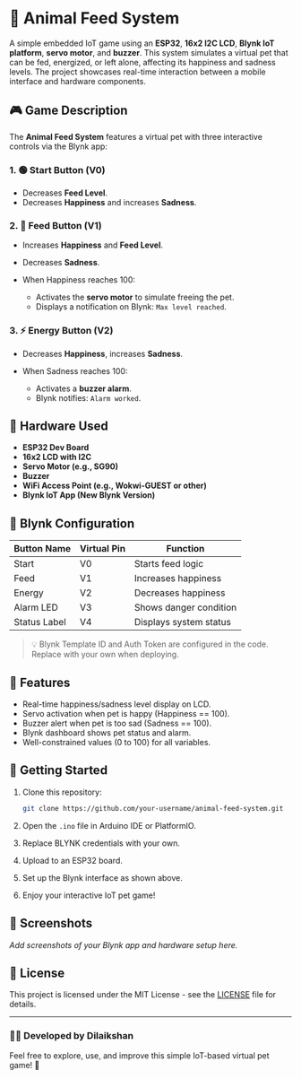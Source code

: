 # 🐾 Animal Feed System

A simple embedded IoT game using an **ESP32**, **16x2 I2C LCD**, **Blynk IoT platform**, **servo motor**, and **buzzer**. This system simulates a virtual pet that can be fed, energized, or left alone, affecting its happiness and sadness levels. The project showcases real-time interaction between a mobile interface and hardware components.

## 🎮 Game Description

The **Animal Feed System** features a virtual pet with three interactive controls via the Blynk app:

### 1. 🟢 Start Button (V0)

* Decreases **Feed Level**.
* Decreases **Happiness** and increases **Sadness**.

### 2. 🍖 Feed Button (V1)

* Increases **Happiness** and **Feed Level**.
* Decreases **Sadness**.
* When Happiness reaches 100:

  * Activates the **servo motor** to simulate freeing the pet.
  * Displays a notification on Blynk: `Max level reached`.

### 3. ⚡ Energy Button (V2)

* Decreases **Happiness**, increases **Sadness**.
* When Sadness reaches 100:

  * Activates a **buzzer alarm**.
  * Blynk notifies: `Alarm worked`.

## 💼 Hardware Used

* **ESP32 Dev Board**
* **16x2 LCD with I2C**
* **Servo Motor (e.g., SG90)**
* **Buzzer**
* **WiFi Access Point (e.g., Wokwi-GUEST or other)**
* **Blynk IoT App (New Blynk Version)**

## 📱 Blynk Configuration

| Button Name  | Virtual Pin | Function               |
| ------------ | ----------- | ---------------------- |
| Start        | V0          | Starts feed logic      |
| Feed         | V1          | Increases happiness    |
| Energy       | V2          | Decreases happiness    |
| Alarm LED    | V3          | Shows danger condition |
| Status Label | V4          | Displays system status |

> 💡 Blynk Template ID and Auth Token are configured in the code. Replace with your own when deploying.

## 🔧 Features

* Real-time happiness/sadness level display on LCD.
* Servo activation when pet is happy (Happiness == 100).
* Buzzer alert when pet is too sad (Sadness == 100).
* Blynk dashboard shows pet status and alarm.
* Well-constrained values (0 to 100) for all variables.

## 🚀 Getting Started

1. Clone this repository:

   ```bash
   git clone https://github.com/your-username/animal-feed-system.git
   ```
2. Open the `.ino` file in Arduino IDE or PlatformIO.
3. Replace BLYNK credentials with your own.
4. Upload to an ESP32 board.
5. Set up the Blynk interface as shown above.
6. Enjoy your interactive IoT pet game!

## 📸 Screenshots

*Add screenshots of your Blynk app and hardware setup here.*

## 📜 License

This project is licensed under the MIT License - see the [LICENSE](LICENSE) file for details.

---

### 👨‍💻 Developed by Dilaikshan

Feel free to explore, use, and improve this simple IoT-based virtual pet game! 🐶
